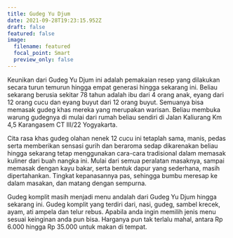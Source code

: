 ```yaml
---
title: Gudeg Yu Djum
date: 2021-09-28T19:23:15.952Z
draft: false
featured: false
image:
  filename: featured
  focal_point: Smart
  preview_only: false
---
```

<!--StartFragment-->

Keunikan dari Gudeg Yu Djum ini adalah pemakaian resep yang dilakukan secara turun temurun hingga empat generasi hingga sekarang ini. Beliau sekarang berusia sekitar 78 tahun adalah ibu dari 4 orang anak, eyang dari 12 orang cucu dan eyang buyut dari 12 orang buyut. Semuanya bisa memasak gudeg khas mereka yang merupakan warisan. Beliau membuka warung gudegnya di mulai dari rumah beliau sendiri di Jalan Kaliurang Km 4,5 Karangasem CT III/22 Yogyakarta.

Cita rasa khas gudeg olahan nenek 12 cucu ini tetaplah sama, manis, pedas serta memberikan sensasi gurih dan beraroma sedap dikarenakan beliau hingga sekarang tetap menggunakan cara-cara tradisional dalam memasak kuliner dari buah nangka ini. Mulai dari semua peralatan masaknya, sampai memasak dengan kayu bakar, serta bentuk dapur yang sederhana, masih dipertahankan. Tingkat kepanasannya pas, sehingga bumbu meresap ke dalam masakan, dan matang dengan sempurna.

Gudeg komplit masih menjadi menu andalah dari Gudeg Yu Djum hingga sekarang ini. Gudeg komplit yang terdiri dari, nasi, gudeg, sambel krecek, ayam, ati ampela dan telur rebus. Apabila anda ingin memilih jenis menu sesuai keinginan anda pun bisa. Harganya pun tak terlalu mahal, antara Rp 6.000 hingga Rp 35.000 untuk makan di tempat.

<!--EndFragment-->